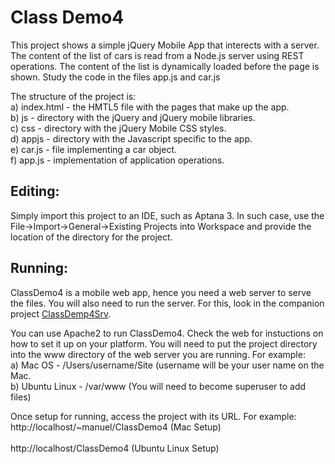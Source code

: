 <h1>Class Demo4</h1>
This project shows a simple jQuery Mobile App that interects with  
a server. The content of the list of cars is read from a Node.js server
using REST operations. The content of the list is dynamically loaded 
before the page is shown. Study the code in the 
files app.js and car.js <br/>

The structure of the project is: <br/>
a) index.html - the HMTL5 file with the pages that make up the app.<br/>
b) js - directory with the jQuery and jQuery mobile libraries.<br/>
c) css - directory with the jQuery Mobile CSS styles.<br/>
d) appjs - directory with the Javascript specific to the app.<br/>
e) car.js - file implementing a car object.<br/>
f) app.js - implementation of application operations. <br/>

<h2>Editing:</h2>
Simply import this project to an IDE, such as Aptana 3. In such case,
use the File->Import->General->Existing Projects into Workspace
and provide the location of the directory for the project.

<h2>Running:</h2>
ClassDemo4 is a mobile web app, hence you need a web server to serve the files.
You will also need to run the server. For this, look in	the companion project
<a href="https://github.com/manuelr417/ClassDemo4Srv.git" >ClassDemp4Srv</a>.

You can use Apache2 to run ClassDemo4. Check the web for instuctions on how to set it up on your platform. 
You will need to put the project directory into the www directory 
of the web server you are running. For example:<br/>
a) Mac OS - /Users/username/Site (username will be your user name on the Mac.<br/>
b) Ubuntu Linux - /var/www  (You will need to become superuser to add files)<br/>

Once setup for running, access the project with its URL. For example:<br/>
http://localhost/~manuel/ClassDemo4  (Mac Setup) <br/>
<br/>
http://localhost/ClassDemo4 (Ubuntu Linux Setup)
